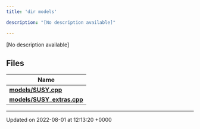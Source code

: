 ```yaml
---
title: 'dir models'

description: "[No description available]"

---
```







[No description available]

## Files

| Name           |
| -------------- |
| **[models/SUSY.cpp](/documentation/code/files/susy_8cpp/#file-susy.cpp)**  |
| **[models/SUSY_extras.cpp](/documentation/code/files/susy__extras_8cpp/#file-susy-extras.cpp)**  |






-------------------------------

Updated on 2022-08-01 at 12:13:20 +0000
